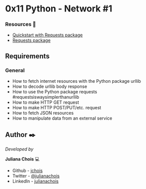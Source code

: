 # 0x11 Python - Network #1

### Resources 🔧

- [Quickstart with Requests package](https://docs.python.org/3/howto/urllib2.html)
- [Requests package](https://requests.readthedocs.io/en/master/)

## Requirements

### General
- How to fetch internet resources with the Python package urllib
- How to decode urllib body response
- How to use the Python package requests #requestsiswaysimplerthanurllib
- How to make HTTP GET request
- How to make HTTP POST/PUT/etc. request
- How to fetch JSON resources
- How to manipulate data from an external service

## Author ✒️

_Developed by_

**Juliana Chois** :computer:

- Github - [jchois](https://github.com/jchois)
- Twitter - [@julianachois](https://twitter.com/julianachois)
- LinkedIn - [julianachois](https://www.linkedin.com/in/julianachois/)
